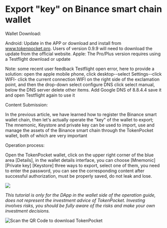 # Export "key" on Binance smart chain wallet

Wallet Download:

Android: Update in the APP or download and install from www.tokenpocket.pro. Users of version 0.9.9 will need to download the update from the official website. Apple: The Pro/Plus version requires using a Testflight download or update

Note: some recent user feedback Testflight open error, here to provide a solution: open the apple mobile phone, click desktop--select Settings--click WIFI- click the current connection WIFI on the right side of the exclamation point, and then the drop-down select configure DNS click select manual, below the DNS server delete other items. Add Google DNS of 8.8.4.4 save it and open Testflight again to use it



Content Submission: 

In the previous article, we have learned how to register the Binance smart wallet chain, then let's actually operate the "key" of the wallet to export; The mnemonic, Keystore and private key can be used to import, use and manage the assets of the Binance smart chain through the TokenPocket wallet, both of which are very important



Operation process: 

Open the TokenPocket wallet, click on the upper right corner of the blue area \[Details\], in the wallet details interface, you can choose \[Mnemonic\] \[Private key\] \[Keystore\] three ways to export, select one of them, you need to enter the password, you can see the corresponding content after successful authorization, must be properly saved, do not leak and lose.

![](https://tp-statics.tokenpocket.pro/token/tokenpocket-1617372749102.png)



_This tutorial is only for the DApp in the wallet side of the operation guide, does not represent the investment advice of TokenPocket. Investing involves risks, you should be fully aware of the risks and make your own investment decisions._

![Scan the QR Code to download TokenPocket](https://tp-statics.tokenpocket.pro/dapp/tokenpocket-1615532554741.jpg)





